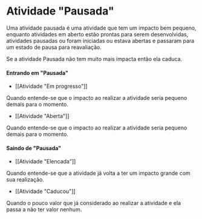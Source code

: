 # Atividade "Pausada"

Uma atividade pausada é uma atividade que tem um impacto bem pequeno, enquanto atividades em aberto estão prontas para serem desenvolvidas, atividades pausadas ou foram iniciadas ou estava abertas e passaram para um estado de pausa para reavaliação.

Se a atividade Pausada não tem muito mais impacta então ela caduca.

#### Entrando em "Pausada"

- [[Atividade "Em progresso"]]

Quando entende-se que o impacto ao realizar a atividade seria pequeno demais para o momento.

- [[Atividade "Aberta"]]

Quando entende-se que o impacto ao realizar a atividade seria pequeno demais para o momento.

#### Saindo de "Pausada"

- [[Atividade "Elencada"]]

Quando entende-se que a atividade já volta a ter um impacto grande com sua realização.

- [[Atividade "Caducou"]]

Quando o pouco valor que já considerado ao realizar a atividade e ela passa a não ter valor nenhum.
